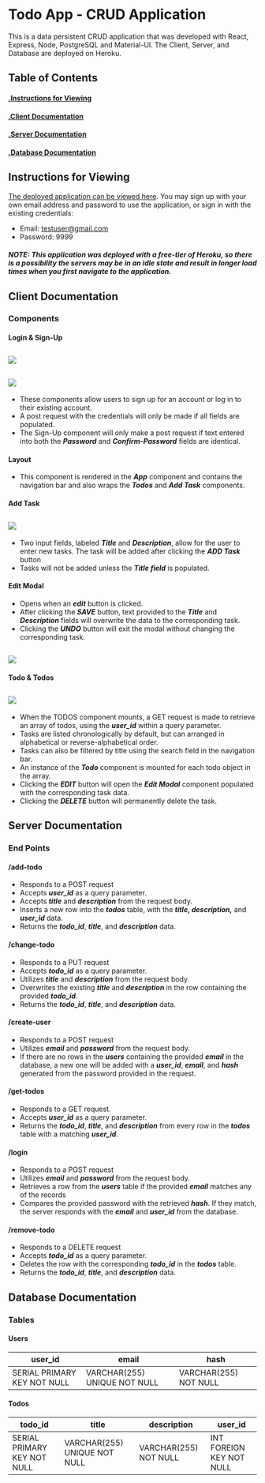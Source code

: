 # Todo App - CRUD Application

This is a data persistent CRUD application that was developed with React, Express, Node, PostgreSQL and Material-UI. The Client, Server, and Database are deployed on Heroku.

## Table of Contents

#### **[\.Instructions for Viewing](#instructions-for-viewing)**</br>

#### **[\.Client Documentation](#client-documentation)**</br>

#### **[\.Server Documentation](#server-documentation)**</br>

#### **[\.Database Documentation](#database-documentation)**</br>

## Instructions for Viewing

[The deployed application can be viewed here](https://andrew-bradt-todo-frontend.herokuapp.com/). You may sign up with your own email address and password to use the application, or sign in with the existing credentials:

- Email: testuser@gmail.com
- Password: 9999

#### **_NOTE: This application was deployed with a free-tier of Heroku, so there is a possibility the servers may be in an idle state and result in longer load times when you first navigate to the application._**

## Client Documentation

### Components

#### Login & Sign-Up

## <img src='./documentation_assets/log-in.jpg'>

## <img src='./documentation_assets/sign-up.jpg'>

- These components allow users to sign up for an account or log in to their existing account.
- A post request with the credentials will only be made if all fields are populated.
- The Sign-Up component will only make a post request if text entered into both the **_Password_** and **_Confirm-Password_** fields are identical.

#### Layout

- This component is rendered in the **_App_** component and contains the navigation bar and also wraps the **_Todos_** and **_Add Task_** components.

#### Add Task

## <img src='./documentation_assets/add-task.jpg'>

- Two input fields, labeled **_Title_** and **_Description_**, allow for the user to enter new tasks. The task will be added after clicking the **_ADD Task_** button
- Tasks will not be added unless the **_Title field_** is populated.

#### Edit Modal

- Opens when an **_edit_** button is clicked.
- After clicking the **_SAVE_** button, text provided to the **_Title_** and **_Description_** fields will overwrite the data to the corresponding task.
- Clicking the **_UNDO_** button will exit the modal without changing the corresponding task.

## <img src='./documentation_assets/edit-modal.jpg'>

#### Todo & Todos

## <img src='./documentation_assets/todos.jpg'>

- When the TODOS component mounts, a GET request is made to retrieve an array of todos, using the **_user_id_** within a query parameter.
- Tasks are listed chronologically by default, but can arranged in alphabetical or reverse-alphabetical order.
- Tasks can also be filtered by title using the search field in the navigation bar.
- An instance of the **_Todo_** component is mounted for each todo object in the array.
- Clicking the **_EDIT_** button will open the **_Edit Modal_** component populated with the corresponding task data.
- Clicking the **_DELETE_** button will permanently delete the task.

## Server Documentation

### End Points

#### /add-todo

- Responds to a POST request
- Accepts **_user_id_** as a query parameter.
- Accepts **_title_** and **_description_** from the request body.
- Inserts a new row into the **_todos_** table, with the **_title, description,_** and **_user_id_** data.
- Returns the **_todo_id_**, **_title_**, and **_description_** data.

#### /change-todo

- Responds to a PUT request
- Accepts **_todo_id_** as a query parameter.
- Utilizes **_title_** and **_description_** from the request body.
- Overwrites the existing **_title_** and **_description_** in the row containing the provided **_todo_id_**.
- Returns the **_todo_id_**, **_title_**, and **_description_** data.

#### /create-user

- Responds to a POST request
- Utilizes **_email_** and **_password_** from the request body.
- If there are no rows in the **_users_** containing the provided **_email_** in the database, a new one will be added with a **_user_id_**, **_email_**, and **_hash_** generated from the password provided in the request.

#### /get-todos

- Responds to a GET request.
- Accepts **_user_id_** as a query parameter.
- Returns the **_todo_id_**, **_title_**, and **_description_** from every row in the **_todos_** table with a matching **_user_id_**.

#### /login

- Responds to a POST request
- Utilizes **_email_** and **_password_** from the request body.
- Retrieves a row from the **_users_** table if the provided **_email_** matches any of the records
- Compares the provided password with the retrieved **_hash_**. If they match, the server responds with the **_email_** and **_user_id_** from the database.

#### /remove-todo

- Responds to a DELETE request
- Accepts **_todo_id_** as a query parameter.
- Deletes the row with the corresponding **_todo_id_** in the **_todos_** table.
- Returns the **_todo_id_**, **_title_**, and **_description_** data.

## Database Documentation

### Tables

#### Users

| user_id                     | email                        | hash                  |
| --------------------------- | ---------------------------- | --------------------- |
| SERIAL PRIMARY KEY NOT NULL | VARCHAR(255) UNIQUE NOT NULL | VARCHAR(255) NOT NULL |

#### Todos

| todo_id                     | title                        | description           | user_id                  |
| --------------------------- | ---------------------------- | --------------------- | ------------------------ |
| SERIAL PRIMARY KEY NOT NULL | VARCHAR(255) UNIQUE NOT NULL | VARCHAR(255) NOT NULL | INT FOREIGN KEY NOT NULL |
